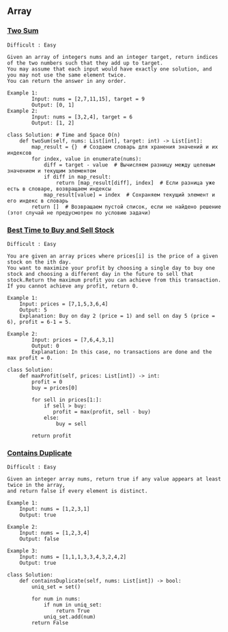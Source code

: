 ## Array


### [Two Sum](https://leetcode.com/problems/two-sum/description/)
    Difficult : Easy

    Given an array of integers nums and an integer target, return indices of the two numbers such that they add up to target.
    You may assume that each input would have exactly one solution, and you may not use the same element twice.
    You can return the answer in any order.

    Example 1: 
            Input: nums = [2,7,11,15], target = 9
            Output: [0, 1]
    Example 2: 
            Input: nums = [3,2,4], target = 6
            Output: [1, 2]
    
    class Solution: # Time and Space O(n)
        def twoSum(self, nums: List[int], target: int) -> List[int]:
            map_result = {}  # Создаем словарь для хранения значений и их индексов
            for index, value in enumerate(nums):
                diff = target - value  # Вычисляем разницу между целевым значением и текущим элементом
                if diff in map_result:
                    return [map_result[diff], index]  # Если разница уже есть в словаре, возвращаем индексы
                map_result[value] = index  # Сохраняем текущий элемент и его индекс в словарь
            return []  # Возвращаем пустой список, если не найдено решение (этот случай не предусмотрен по условию задачи)



### [Best Time to Buy and Sell Stock](https://leetcode.com/problems/best-time-to-buy-and-sell-stock/description/)
    Difficult : Easy

    You are given an array prices where prices[i] is the price of a given stock on the ith day.
    You want to maximize your profit by choosing a single day to buy one stock and choosing a different day in the future to sell that stock.Return the maximum profit you can achieve from this transaction. If you cannot achieve any profit, return 0.

    Example 1:
        Input: prices = [7,1,5,3,6,4]
        Output: 5
        Explanation: Buy on day 2 (price = 1) and sell on day 5 (price = 6), profit = 6-1 = 5.
    
    Example 2: 
            Input: prices = [7,6,4,3,1]
            Output: 0
            Explanation: In this case, no transactions are done and the max profit = 0.
    
    class Solution:
        def maxProfit(self, prices: List[int]) -> int:
            profit = 0
            buy = prices[0]
    
            for sell in prices[1:]:
                if sell > buy:
                   profit = max(profit, sell - buy)
                else:
                    buy = sell
    
            return profit


### [Contains Duplicate](https://leetcode.com/problems/contains-duplicate/description/)
    Difficult : Easy

    Given an integer array nums, return true if any value appears at least twice in the array, 
    and return false if every element is distinct.

    Example 1:
        Input: nums = [1,2,3,1]
        Output: true
    
    Example 2:
        Input: nums = [1,2,3,4]
        Output: false
    
    Example 3:
        Input: nums = [1,1,1,3,3,4,3,2,4,2]
        Output: true
    
    class Solution:
        def containsDuplicate(self, nums: List[int]) -> bool:
            uniq_set = set()
    
            for num in nums:
                if num in uniq_set:
                    return True
                uniq_set.add(num)
            return False
